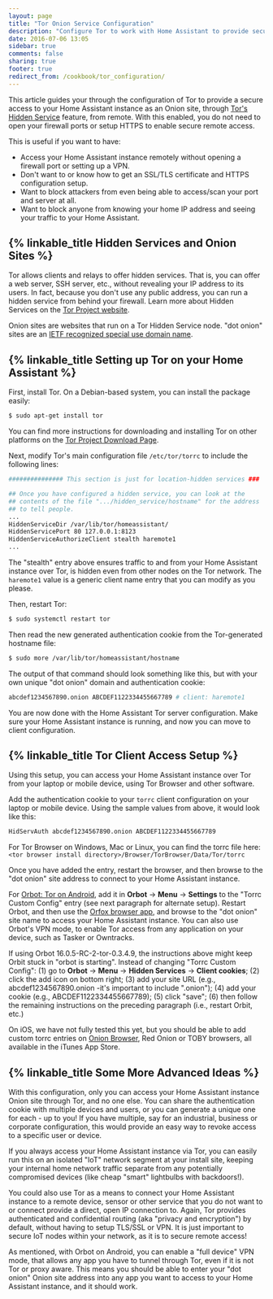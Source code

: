 ```yaml
---
layout: page
title: "Tor Onion Service Configuration"
description: "Configure Tor to work with Home Assistant to provide secure remote access without opening your firewall"
date: 2016-07-06 13:05
sidebar: true
comments: false
sharing: true
footer: true
redirect_from: /cookbook/tor_configuration/
---
```


This article guides your through the configuration of Tor to provide a secure access to your Home Assistant instance as an Onion site, through [Tor's Hidden Service](https://www.torproject.org/docs/hidden-services.html.en) feature, from remote. With this enabled, you do not need to open your firewall ports or setup HTTPS to enable secure remote access.

This is useful if you want to have:

 * Access your Home Assistant instance remotely without opening a firewall port or setting up a VPN.
 * Don't want to or know how to get an SSL/TLS certificate and HTTPS configuration setup.
 * Want to block attackers from even being able to access/scan your port and server at all.
 * Want to block anyone from knowing your home IP address and seeing your traffic to your Home Assistant.

## {% linkable_title Hidden Services and Onion Sites %}

Tor allows clients and relays to offer hidden services. That is, you can offer a web server, SSH server, etc., without revealing your IP address to its users. In fact, because you don't use any public address, you can run a hidden service from behind your firewall. Learn more about Hidden Services on the [Tor Project website](https://www.torproject.org/docs/tor-hidden-service.html.en).

Onion sites are websites that run on a Tor Hidden Service node. "dot onion" sites are an [IETF recognized special use domain name](https://datatracker.ietf.org/doc/rfc7686/).

## {% linkable_title Setting up Tor on your Home Assistant %}

First, install Tor. On a Debian-based system, you can install the package easily:

```bash
$ sudo apt-get install tor
```

You can find more instructions for downloading and installing Tor on other platforms on the [Tor Project Download Page](https://www.torproject.org/download/download.html).

Next, modify Tor's main configuration file `/etc/tor/torrc` to include the following lines:

```bash
############### This section is just for location-hidden services ###

## Once you have configured a hidden service, you can look at the
## contents of the file ".../hidden_service/hostname" for the address
## to tell people.
...
HiddenServiceDir /var/lib/tor/homeassistant/
HiddenServicePort 80 127.0.0.1:8123
HiddenServiceAuthorizeClient stealth haremote1
...
```

The "stealth" entry above ensures traffic to and from your Home Assistant instance over Tor, is hidden even from other nodes on the Tor network. The `haremote1` value is a generic client name entry that you can modify as you please.

Then, restart Tor:

```bash
$ sudo systemctl restart tor
```

Then read the new generated authentication cookie from the Tor-generated hostname file:

```bash
$ sudo more /var/lib/tor/homeassistant/hostname
```

The output of that command should look something like this, but with your own unique "dot onion" domain and authentication cookie:

```bash
abcdef1234567890.onion ABCDEF1122334455667789 # client: haremote1
```

You are now done with the Home Assistant Tor server configuration. Make sure your Home Assistant instance is running, and now you can move to client configuration.

## {% linkable_title Tor Client Access Setup %}

Using this setup, you can access your Home Assistant instance over Tor from your laptop or mobile device, using Tor Browser and other software.

Add the authentication cookie to your `torrc` client configuration on your laptop or mobile device. Using the sample values from above, it would look like this:

```bash
HidServAuth abcdef1234567890.onion ABCDEF1122334455667789
```

For Tor Browser on Windows, Mac or Linux, you can find the torrc file here: `<tor browser install directory>/Browser/TorBrowser/Data/Tor/torrc`

Once you have added the entry, restart the browser, and then browse to the "dot onion" site address to connect to your Home Assistant instance.

For [Orbot: Tor on Android](https://guardianproject.info/apps/orbot), add it in **Orbot** -> **Menu** -> **Settings** to the "Torrc Custom Config" entry (see next paragraph for alternate setup). Restart Orbot, and then use the [Orfox browser app](https://guardianproject.info/apps/orfox/), and browse to the "dot onion" site name to access your Home Assistant instance. You can also use Orbot's VPN mode, to enable Tor access from any application on your device, such as Tasker or Owntracks. 

If using Orbot 16.0.5-RC-2-tor-0.3.4.9, the instructions above might keep Orbit stuck in "orbot is starting".  Instead of changing "Torrc Custom Config": (1) go to **Orbot** -> **Menu** -> **Hidden Services** -> **Client cookies**; (2) click the add icon on bottom right; (3) add your site URL (e.g., abcdef1234567890.onion -it's important to include ".onion"); (4) add your cookie (e.g., ABCDEF1122334455667789); (5) click "save"; (6) then follow the remaining instructions on the preceding paragraph (i.e., restart Orbit, etc.)

On iOS, we have not fully tested this yet, but you should be able to add custom torrc entries on [Onion Browser](https://mike.tig.as/onionbrowser/), Red Onion or TOBY browsers, all available in the iTunes App Store.

## {% linkable_title Some More Advanced Ideas %}

With this configuration, only you can access your Home Assistant instance Onion site through Tor, and no one else. You can share the authentication cookie with multiple devices and users, or you can generate a unique one for each - up to you! If you have multiple, say for an industrial, business or corporate configuration, this would provide an easy way to revoke access to a specific user or device.

If you always access your Home Assistant instance via Tor, you can easily run this on an isolated "IoT" network segment at your install site, keeping your internal home network traffic separate from any potentially compromised devices (like cheap "smart" lightbulbs with backdoors!). 

You could also use Tor as a means to connect your Home Assistant instance to a remote device, sensor or other service that you do not want to or connect provide a direct, open IP connection to. Again, Tor provides authenticated and confidential routing (aka "privacy and encryption") by default, without having to setup TLS/SSL or VPN. It is just important to secure IoT nodes within your network, as it is to secure remote access!

As mentioned, with Orbot on Android, you can enable a "full device" VPN mode, that allows any app you have to tunnel through Tor, even if it is not Tor or proxy aware. This means you should be able to enter your "dot onion" Onion site address into any app you want to access to your Home Assistant instance, and it should work.

